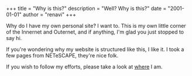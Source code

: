 +++
title = "Why is this?"
description = "Well? Why is this?"
date = "2001-01-01"
author = "renavi"
+++

Why do I have my own personal site? I want to. This is my own little corner of the Innernet and Outernet, and if anything, I'm glad you just stopped to say hi.

If you're wondering why my website is structured like this, I like it. I took a few pages from NETeSCAPE, they're nice folk.

If you wish to follow my efforts, please take a look at [where](/where) I am.
